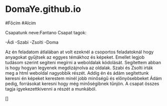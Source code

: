 # DomaYe.github.io
#Főcím
#Alcím

Csapatunk neve:Fantano
Csapat tagok:
 
-Ádi
-Szabi
-Zsolti
-Doma

Az én feladatom átlalában at volt ezeknél a csoportos feladatoknál hogy anyagokat gyűjtsek az eggyes témákhoz és képeket.
Emellet legjob tudásom szerint segiteni megírni a weboldalak kódolását.
Segítettem abban is hogy hogyan legyenek megdizájnolva az oldalak.
Szabi és Zsolti irták meg a html weboldal nagyobbik részét.
Addig én és ádám segítettunk keresni én képeket kerestem minél jobb minőségű és előnyösebbeket Ádám pedig, forrásokat keresni hogy még minőségibnek tűnjön. 
A csapat összes tagja igyekezettkivenni a részét a munkából.


 []
